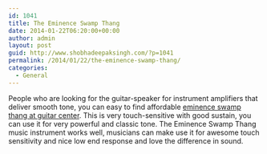 ```yaml
---
id: 1041
title: The Eminence Swamp Thang
date: 2014-01-22T06:20:00+00:00
author: admin
layout: post
guid: http://www.shobhadeepaksingh.com/?p=1041
permalink: /2014/01/22/the-eminence-swamp-thang/
categories:
  - General
---
```

People who are looking for the guitar-speaker for instrument amplifiers that deliver smooth tone, you can easy to find affordable [eminence swamp thang at guitar center](http://www.guitarcenter.com/Eminence-Patriot-Swamp-Thang-12--150W-Guitar-Speaker-660034-i1153604.gc). This is very touch-sensitive with good sustain, you can use it for very powerful and classic tone. The Eminence Swamp Thang music instrument works well, musicians can make use it for awesome touch sensitivity and nice low end response and love the difference in sound.